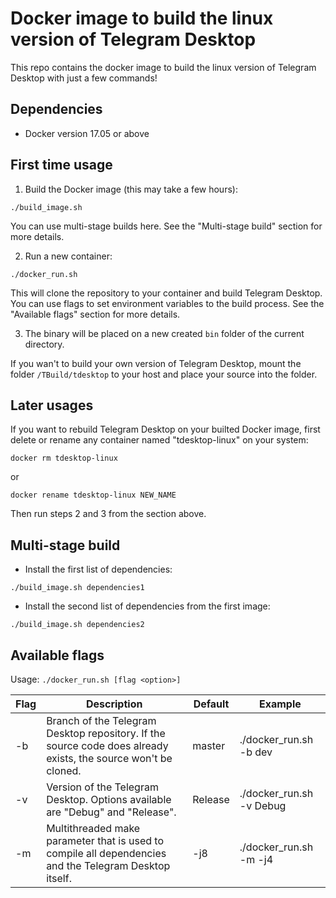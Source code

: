 # Docker image to build the linux version of Telegram Desktop

This repo contains the docker image to build the linux version of Telegram Desktop with just a few commands!

## Dependencies

- Docker version 17.05 or above

## First time usage

1. Build the Docker image (this may take a few hours):

```
./build_image.sh
```

You can use multi-stage builds here. See the "Multi-stage build" section for more details.

2. Run a new container:

```
./docker_run.sh
```

This will clone the repository to your container and build Telegram Desktop.
You can use flags to set environment variables to the build process. See the "Available flags" section for more details.

3. The binary will be placed on a new created `bin` folder of the current directory.

If you wan't to build your own version of Telegram Desktop, mount the folder `/TBuild/tdesktop` to your host and place your source into the folder.

## Later usages

If you want to rebuild Telegram Desktop on your builted Docker image, first delete or rename any container named "tdesktop-linux" on your system:

```
docker rm tdesktop-linux
```

or

```
docker rename tdesktop-linux NEW_NAME
```

Then run steps 2 and 3 from the section above.

## Multi-stage build

- Install the first list of dependencies:

```
./build_image.sh dependencies1
```

- Install the second list of dependencies from the first image:

```
./build_image.sh dependencies2
```

## Available flags

Usage: `./docker_run.sh [flag <option>]`

| Flag | Description                                                                                                    | Default | Example                  |
|------|----------------------------------------------------------------------------------------------------------------|---------|--------------------------|
| -b   | Branch of the Telegram Desktop repository. If the source code does already exists, the source won't be cloned. | master  | ./docker_run.sh -b dev   |
| -v   | Version of the Telegram Desktop. Options available are "Debug" and "Release".                                  | Release | ./docker_run.sh -v Debug |
| -m   | Multithreaded make parameter that is used to compile all dependencies and the Telegram Desktop itself.         | -j8     | ./docker_run.sh -m -j4   |
